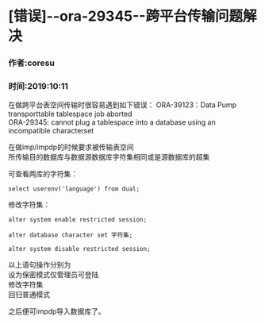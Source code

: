 # [错误]--ora-29345--跨平台传输问题解决

### 作者:coresu
### 时间:2019:10:11

在做跨平台表空间传输时很容易遇到如下错误：
ORA-39123：Data Pump transporttable tablespace job aborted  
ORA-29345: cannot plug a tablespace into a database using an incompatible characterset

在做imp/impdp的时候要求被传输表空间  
所传输目的数据库与数据源数据库字符集相同或是源数据库的超集  


可查看两库的字符集：  
```shell
select userenv('language') from dual;
```

修改字符集：  
```shell
alter system enable restricted session;

alter database character set 字符集;

alter system disable restricted session;
```
以上语句操作分别为  
设为保密模式仅管理员可登陆  
修改字符集  
回归普通模式  

之后便可impdp导入数据库了。